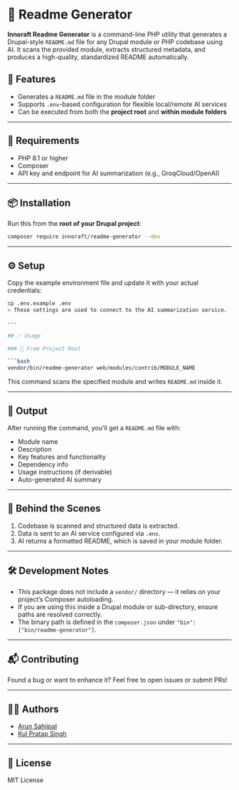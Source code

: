 # 📘 Readme Generator

**Innoraft Readme Generator** is a command-line PHP utility that generates a Drupal-style `README.md` file for any Drupal module or PHP codebase using AI. It scans the provided module, extracts structured metadata, and produces a high-quality, standardized README automatically.

## 🚀 Features

- Generates a `README.md` file in the module folder
- Supports `.env`-based configuration for flexible local/remote AI services
- Can be executed from both the **project root** and **within module folders**

---

## 🧰 Requirements

- PHP 8.1 or higher
- Composer
- API key and endpoint for AI summarization (e.g., GroqCloud/OpenAI)

---

## 📦 Installation

Run this from the **root of your Drupal project**:

```bash
composer require innoraft/readme-generator --dev
```
---

## ⚙️ Setup

Copy the example environment file and update it with your actual credentials:

```bash
cp .env.example .env
> These settings are used to connect to the AI summarization service.

---

## ✅ Usage

### 📍 From Project Root

```bash
vendor/bin/readme-generator web/modules/contrib/MODULE_NAME
```

This command scans the specified module and writes `README.md` inside it.

---

## 📂 Output

After running the command, you'll get a `README.md` file with:

- Module name
- Description
- Key features and functionality
- Dependency info
- Usage instructions (if derivable)
- Auto-generated AI summary

---

## 🤖 Behind the Scenes

1. Codebase is scanned and structured data is extracted.
2. Data is sent to an AI service configured via `.env`.
3. AI returns a formatted README, which is saved in your module folder.

---

## 🛠 Development Notes

- This package does not include a `vendor/` directory — it relies on your project’s Composer autoloading.
- If you are using this inside a Drupal module or sub-directory, ensure paths are resolved correctly.
- The binary path is defined in the `composer.json` under `"bin": ["bin/readme-generator"]`.

---

## 📬 Contributing

Found a bug or want to enhance it? Feel free to open issues or submit PRs!

---

## 🧑‍💻 Authors

- [Arun Sahijpal](mailto:arunsahijpal111@gmail.com)
- [Kul Pratap Singh](mailto:kulpratap98@gmail.com)

---

## 📄 License

MIT License